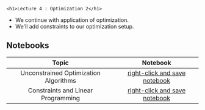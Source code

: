 ~~~
<h1>Lecture 4 : Optimization 2</h1>
~~~


* We continue with application of optimization.
* We'll add constraints to our optimization setup.

## Notebooks

Topic | Notebook
:-----: | :--------:
Unconstrained Optimization Algorithms | [right-click and save notebook](https://github.com/floswald/NumericalMethods/blob/master/notebooks/week4/optimization2.jl)
Constraints and Linear Programming | [right-click and save notebook](https://github.com/floswald/NumericalMethods/blob/master/notebooks/week4/optimization3.jl)
